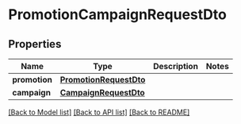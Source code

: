 # PromotionCampaignRequestDto

## Properties
Name | Type | Description | Notes
------------ | ------------- | ------------- | -------------
**promotion** | [**PromotionRequestDto**](PromotionRequestDto.md) |  | 
**campaign** | [**CampaignRequestDto**](CampaignRequestDto.md) |  | 

[[Back to Model list]](../README.md#documentation-for-models) [[Back to API list]](../README.md#documentation-for-api-endpoints) [[Back to README]](../README.md)


